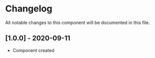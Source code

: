 # Changelog
All notable changes to this component will be documented in this file.

## [1.0.0] - 2020-09-11
- Component created
